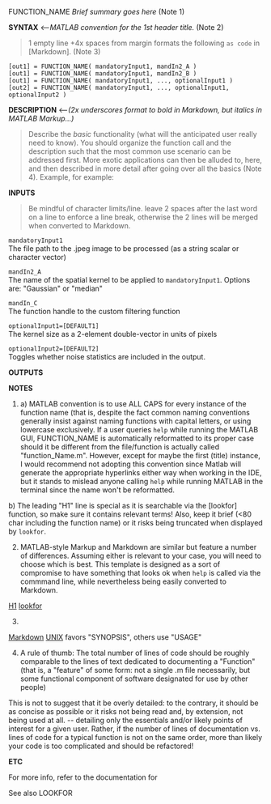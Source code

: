 FUNCTION_NAME *Brief summary goes here* (Note 1)

__SYNTAX__ <--*MATLAB convention for the 1st header title.* (Note 2)   
>1 empty line +4x spaces from margin formats the following `as code` in [Markdown]. (Note 3)

    [out1] = FUNCTION_NAME( mandatoryInput1, mandIn2_A )  
    [out1] = FUNCTION_NAME( mandatoryInput1, mandIn2_B )  
    [out1] = FUNCTION_NAME( mandatoryInput1, ..., optionalInput1 )  
    [out2] = FUNCTION_NAME( mandatoryInput1, ..., optionalInput1, optionalInput2 )  

__DESCRIPTION__ <--*(2x underscores format to bold in Markdown, but italics in MATLAB Markup...)*
>Describe the *basic* functionality (what will the anticipated user really need to know). You should organize the function call and the description such that the most common use scenario can be addressed first. More exotic applications can then be alluded to, here, and then described in more detail after going over all the basics (Note 4). Example, for example:


__INPUTS__  
>Be mindful of character limits/line. leave 2 spaces after the last word on a line to enforce a line break, otherwise the 2 lines will be merged when converted to Markdown.  

   `mandatoryInput1`  
     The file path to the .jpeg image to be processed (as a string scalar or character vector)

   `mandIn2_A`  
     The name of the spatial kernel to be applied to `mandatoryInput1`. Options are: "Gaussian" or "median"

   `mandIn_C`  
     The function handle to the custom filtering function

   `optionalInput1=[DEFAULT1]`  
     The kernel size as a 2-element double-vector in units of pixels

   `optionalInput2=[DEFAULT2]`  
     Toggles whether noise statistics are included in the output.

__OUTPUTS__

__NOTES__

1. a) MATLAB convention is to use ALL CAPS for every instance of the function
name (that is, despite the fact common naming conventions generally insist against naming functions with capital letters, or using lowercase exclusively.
If a user queries `help` while running the MATLAB GUI, FUNCTION_NAME is
automatically reformatted to its proper case should it be different from the file/function is actually called "function_Name.m". However, except for maybe the first (title) instance, I would recommend not
adopting this convention since Matlab will generate the appropriate hyperlinks either way when working in the IDE, but it stands to mislead anyone calling `help` while running MATLAB in the terminal since the name won't be reformatted.

  b) The leading "H1" line is special as it is searchable via the [lookfor] function, so
  make sure it contains relevant terms! Also, keep it brief (<80 char including the function name) or it risks being truncated when displayed by `lookfor`.

2. MATLAB-style Markup and Markdown are similar but feature a number of differences. Assuming either is relevant to your case, you will need to choose which is best. This template is designed as a sort of compromise to have something that looks ok when `help` is called via the commmand line, while nevertheless being easily converted to Markdown.

[H1](https://www.mathworks.com/help/matlab/matlab_prog/add-help-for-your-program.html)
[lookfor](https://www.mathworks.com/help/matlab/ref/lookfor.html)

3.
[Markdown](https://daringfireball.net/projects/markdown/syntax)
[UNIX](https://en.wikipedia.org/wiki/Man_page) favors "SYNOPSIS", others use "USAGE"

4. A rule of thumb: The total number of lines of code should be roughly comparable to the lines of text dedicated to documenting a "Function" (that is, a "feature" of some form: not a single .m file necessarily, but some functional component of software designated for use by other people)

This is not to suggest that it be overly detailed: to the contrary, it should be as concise as possible or it risks not being read and, by extension, not being used at all. -- detailing only the essentials and/or likely points of interest for a given user.
Rather, if the number of lines of documentation vs. lines of code for a typical function is not on the same order, more than likely your code is too complicated and should be refactored!

__ETC__

For more info, refer to the documentation for

See also
LOOKFOR
